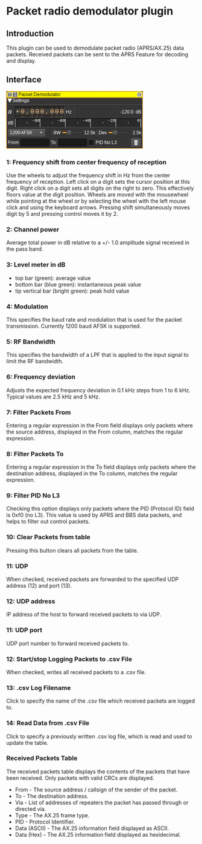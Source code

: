 <h1>Packet radio demodulator plugin</h1>

<h2>Introduction</h2>

This plugin can be used to demodulate packet radio (APRS/AX.25) data packets. Received packets can be sent to the APRS Feature for decoding and display.

<h2>Interface</h2>

![Packet Demodulator plugin GUI](../../../doc/img/PacketDemod_plugin.png)

<h3>1: Frequency shift from center frequency of reception</h3>

Use the wheels to adjust the frequency shift in Hz from the center frequency of reception. Left click on a digit sets the cursor position at this digit. Right click on a digit sets all digits on the right to zero. This effectively floors value at the digit position. Wheels are moved with the mousewheel while pointing at the wheel or by selecting the wheel with the left mouse click and using the keyboard arrows. Pressing shift simultaneously moves digit by 5 and pressing control moves it by 2.

<h3>2: Channel power</h3>

Average total power in dB relative to a +/- 1.0 amplitude signal received in the pass band.

<h3>3: Level meter in dB</h3>

  - top bar (green): average value
  - bottom bar (blue green): instantaneous peak value
  - tip vertical bar (bright green): peak hold value

<h3>4: Modulation</h3>

This specifies the baud rate and modulation that is used for the packet transmission. Currently 1200 baud AFSK is supported.

<h3>5: RF Bandwidth</h3>

This specifies the bandwidth of a LPF that is applied to the input signal to limit the RF bandwidth.

<h3>6: Frequency deviation</h3>

Adjusts the expected frequency deviation in 0.1 kHz steps from 1 to 6 kHz. Typical values are 2.5 kHz and 5 kHz.

<h3>7: Filter Packets From</h3>

Entering a regular expression in the From field displays only packets where the source address, displayed in the From column, matches the regular expression.

<h3>8: Filter Packets To</h3>

Entering a regular expression in the To field displays only packets where the destination address, displayed in the To column, matches the regular expression.

<h3>9: Filter PID No L3</h3>

Checking this option displays only packets where the PID (Protocol ID) field is 0xf0 (no L3). This value is used by APRS and BBS data packets, and helps to filter out control packets.

<h3>10: Clear Packets from table</h3>

Pressing this button clears all packets from the table.

<h3>11: UDP</h3>

When checked, received packets are forwarded to the specified UDP address (12) and port (13).

<h3>12: UDP address</h3>

IP address of the host to forward received packets to via UDP.

<h3>11: UDP port</h3>

UDP port number to forward received packets to.

<h3>12: Start/stop Logging Packets to .csv File</h3>

When checked, writes all received packets to a .csv file.

<h3>13: .csv Log Filename</h3>

Click to specify the name of the .csv file which received packets are logged to.

<h3>14: Read Data from .csv File</h3>

Click to specify a previously written .csv log file, which is read and used to update the table.

<h3>Received Packets Table</h3>

The received packets table displays the contents of the packets that have been received. Only packets with valid CRCs are displayed.

* From - The source address / callsign of the sender of the packet.
* To - The destination address.
* Via - List of addresses of repeaters the packet has passed through or directed via.
* Type - The AX.25 frame type.
* PID - Protocol Identifier.
* Data (ASCII) - The AX.25 information field displayed as ASCII.
* Data (Hex) - The AX.25 information field displayed as hexidecimal.
